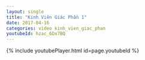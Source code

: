 ```yaml
---
layout: single
title: "Kinh Viên Giác Phần 1"
date: 2017-04-16
categories: video kinh_vien_giac_phan
youtubeId: hzac_6Dx7BQ
---
```


{% include youtubePlayer.html id=page.youtubeId %}